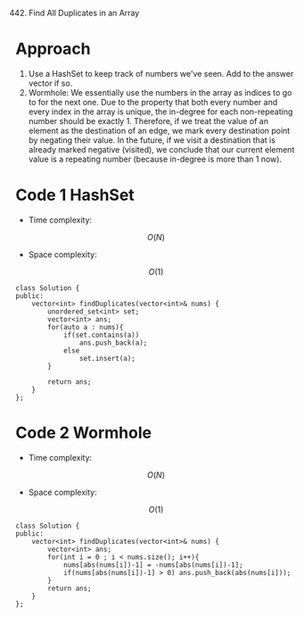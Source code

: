 442. Find All Duplicates in an Array

# Approach
<!-- Describe your approach to solving the problem. -->
1. Use a HashSet to keep track of numbers we've seen. Add to the answer vector if so.
2. Wormhole: We essentially use the numbers in the array as indices to go to for the next one. Due to the property that both every number and every index in the array is unique, the in-degree for each non-repeating number should be exactly 1. Therefore, if we treat the value of an element as the destination of an edge, we mark every destination point by negating their value. In the future, if we visit a destination that is already marked negative (visited), we conclude that our current element value is a repeating number (because in-degree is more than 1 now).

# Code 1 HashSet
- Time complexity:
<!-- Add your time complexity here, e.g. $$O(n)$$ -->
$$O(N)$$
- Space complexity:
<!-- Add your space complexity here, e.g. $$O(n)$$ -->
$$O(1)$$
```
class Solution {
public:
    vector<int> findDuplicates(vector<int>& nums) {
        unordered_set<int> set;
        vector<int> ans;
        for(auto a : nums){
            if(set.contains(a))
                ans.push_back(a);
            else
                set.insert(a);
        }

        return ans;
    }
};
```
# Code 2 Wormhole
- Time complexity:
<!-- Add your time complexity here, e.g. $$O(n)$$ -->
$$O(N)$$
- Space complexity:
<!-- Add your space complexity here, e.g. $$O(n)$$ -->
$$O(1)$$
```
class Solution {
public:
    vector<int> findDuplicates(vector<int>& nums) {
        vector<int> ans;
        for(int i = 0 ; i < nums.size(); i++){
            nums[abs(nums[i])-1] = -nums[abs(nums[i])-1];
            if(nums[abs(nums[i])-1] > 0) ans.push_back(abs(nums[i]));
        }
        return ans;
    }
};
```